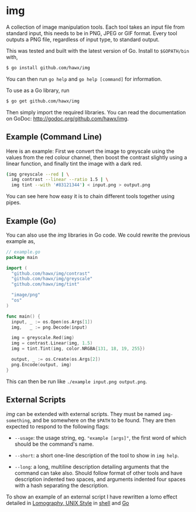 # img

A collection of image manipulation tools. Each tool takes an input file from
standard input, this needs to be in PNG, JPEG or GIF format. Every tool outputs
a PNG file, regardless of input type, to standard output.

This was tested and built with the latest version of Go. Install to
`$GOPATH/bin` with,

``` bash
$ go install github.com/hawx/img
```

You can then run `go help` and `go help [command]` for information.

To use as a Go library, run

``` bash
$ go get github.com/hawx/img
```

Then simply import the required libraries. You can read the documentation on
GoDoc: <http://godoc.org/github.com/hawx/img>.


## Example (Command Line)

Here is an example: First we convert the image to greyscale using the values
from the red colour channel, then boost the contrast slightly using a linear
function, and finally tint the image with a dark red.

``` bash
(img greyscale --red | \
  img contrast --linear --ratio 1.5 | \
  img tint --with '#83121344') < input.png > output.png
```

You can see here how easy it is to chain different tools together using pipes.


## Example (Go)

You can also use the _img_ libraries in Go code. We could rewrite the previous
example as,

``` go
// example.go
package main

import (
  "github.com/hawx/img/contrast"
  "github.com/hawx/img/greyscale"
  "github.com/hawx/img/tint"

  "image/png"
  "os"
)

func main() {
  input, _ := os.Open(os.Args[1])
  img,   _ := png.Decode(input)

  img = greyscale.Red(img)
  img = contrast.Linear(img, 1.5)
  img = tint.Tint(img, color.NRGBA{131, 18, 19, 255})

  output, _ := os.Create(os.Args[2])
  png.Encode(output, img)
}
```

This can then be run like `./example input.png output.png`.


## External Scripts

_img_ can be extended with external scripts. They must be named `img-something`,
and be somewhere on the `$PATH` to be found. They are then expected to respond
to the following flags:

- `--usage`: the usage string, eg. `"example [args]"`, the first word of
  which should be the command's name.

- `--short`: a short one-line description of the tool to show in `img
  help`.

- `--long`: a long, multiline description detailing arguments that the command
  can take also. Should follow format of other tools and have description
  indented two spaces, and arguments indented four spaces with a hash separating
  the description.

To show an example of an external script I have rewritten a lomo effect detailed
in [Lomography, UNIX Style][tao] in [shell][lomosh] and [Go][lomogo]


[lomosh]: https://gist.github.com/hawx/5047389
[lomogo]: https://gist.github.com/hawx/4566266
[tao]:    http://the.taoofmac.com/space/blog/2005/08/23/2359
